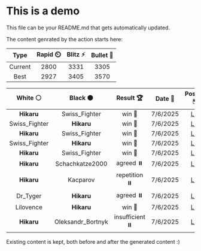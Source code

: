# This is a demo

This file can be your README.md that gets automatically updated.

The content genrated by the action starts here:

<!--START_SECTION:chessStats-->
<!-- Automatically generated with https://github.com/Balastrong/chess-stats-action -->

| Type | Rapid ⏲️ | Blitz ⚡ | Bullet 🔫 |
|:---:|:---:|:---:|:---:|
| Current | 2800 | 3331 | 3305 |
| Best | 2927 | 3405 | 3570 |

| White ⚪ | Black ⚫ | Result 🏆 | Date 📅 | Position 🗺️ | Type 🕕 |
|:---:|:---:|:---:|:---:|:---:|:---:|
| **Hikaru** | Swiss_Fighter | win 🥇 | 7/6/2025 | <a href="http://www.ee.unb.ca/cgi-bin/tervo/fen.pl?select=8/8/8/p4R2/1kb5/4PP2/pK4P1/8 b - - 0 50">Link</a> | Blitz |
| Swiss_Fighter | **Hikaru** | win 🥇 | 7/6/2025 | <a href="http://www.ee.unb.ca/cgi-bin/tervo/fen.pl?select=4r3/pp2qpk1/2pR2p1/P2np3/2N5/2P3QP/2P2P2/6K1 w - - 6 31">Link</a> | Blitz |
| **Hikaru** | Swiss_Fighter | win 🥇 | 7/6/2025 | <a href="http://www.ee.unb.ca/cgi-bin/tervo/fen.pl?select=5qk1/p2Q2bp/1p1P2pn/1B2p3/3rN3/1P5P/P4PP1/2R3K1 b - - 2 26">Link</a> | Blitz |
| Swiss_Fighter | **Hikaru** | win 🥇 | 7/6/2025 | <a href="http://www.ee.unb.ca/cgi-bin/tervo/fen.pl?select=8/3n1k1p/p5pP/2Bb4/1P4P1/5P2/r2NBK2/8 w - - 4 47">Link</a> | Blitz |
| **Hikaru** | Swiss_Fighter | win 🥇 | 7/6/2025 | <a href="http://www.ee.unb.ca/cgi-bin/tervo/fen.pl?select=5nk1/4b1p1/1p6/2ppPp1q/pP1P4/P1P1B3/6K1/3Q2R1 b - - 1 37">Link</a> | Blitz |
| **Hikaru** | Schachkatze2000 | agreed ⏸️ | 7/6/2025 | <a href="http://www.ee.unb.ca/cgi-bin/tervo/fen.pl?select=3r2k1/pp1rbppp/4p3/2B5/4P3/3P1P1P/PP2R1K1/4R3 b - - 0 24">Link</a> | Bullet |
| **Hikaru** | Kacparov | repetition ⏸️ | 7/6/2025 | <a href="http://www.ee.unb.ca/cgi-bin/tervo/fen.pl?select=Q3Rbk1/p4qp1/1p5p/2p5/2P4N/3P2P1/5rKP/8 w - - 18 43">Link</a> | Bullet |
| Dr_Tyger | **Hikaru** | agreed ⏸️ | 7/6/2025 | <a href="http://www.ee.unb.ca/cgi-bin/tervo/fen.pl?select=2rqr1k1/1b1n2bp/p2P1pp1/1pn1p3/2p1P3/P1N1BN1P/1PB1RPP1/3QR1K1 w - - 1 24">Link</a> | Bullet |
| Lilovence | **Hikaru** | win 🥇 | 7/6/2025 | <a href="http://www.ee.unb.ca/cgi-bin/tervo/fen.pl?select=5rk1/p3p1bp/6p1/2pP4/6P1/4B3/Pr2RPP1/n6K w - - 0 22">Link</a> | Bullet |
| **Hikaru** | Oleksandr_Bortnyk | insufficient ⏸️ | 7/6/2025 | <a href="http://www.ee.unb.ca/cgi-bin/tervo/fen.pl?select=3N4/8/8/2K5/8/3k4/8/8 b - - 0 69">Link</a> | Bullet |

<!--END_SECTION:chessStats-->

Existing content is kept, both before and after the generated content :)
